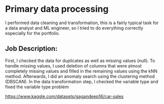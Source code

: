 # Primary data processing

I performed data cleaning and transformation, this is a fairly typical task for a data analyst and ML engineer, 
so I tried to do everything correctly especially for the portfolio.

## Job Description:

First, I checked the data for duplicates as well as missing values (null). To handle missing values, 
I used deletion of columns that were almost completely missing values and filled in the remaining values using the kNN method. 
Afterwards, I did an anomaly search using the clustering method (DBSCAN). In the data transformation step, I checked the variable type and fixed the variable type problem





https://www.kaggle.com/datasets/gagandeep16/car-sales
